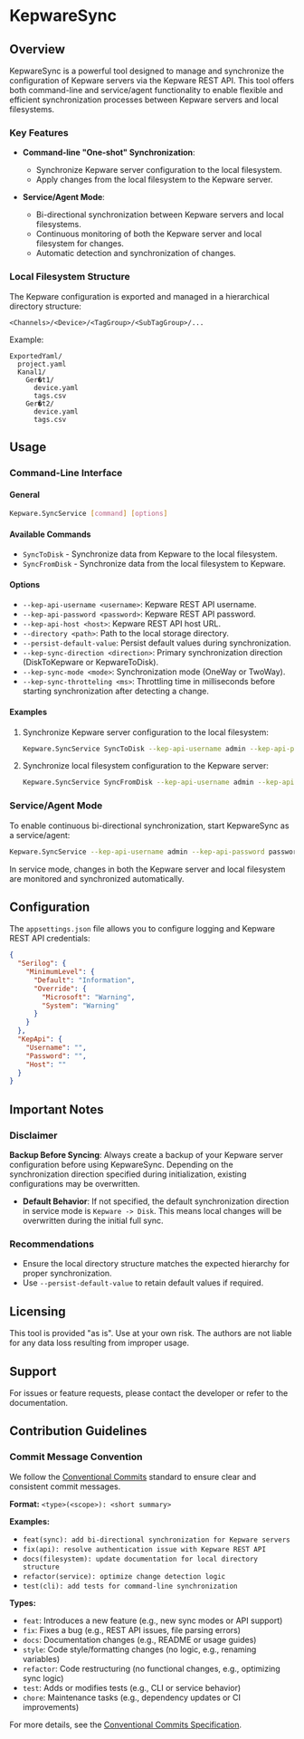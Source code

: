 # KepwareSync

## Overview
KepwareSync is a powerful tool designed to manage and synchronize the configuration of Kepware servers via the Kepware REST API. This tool offers both command-line and service/agent functionality to enable flexible and efficient synchronization processes between Kepware servers and local filesystems.

### Key Features
- **Command-line "One-shot" Synchronization**:
  - Synchronize Kepware server configuration to the local filesystem.
  - Apply changes from the local filesystem to the Kepware server.

- **Service/Agent Mode**:
  - Bi-directional synchronization between Kepware servers and local filesystems.
  - Continuous monitoring of both the Kepware server and local filesystem for changes.
  - Automatic detection and synchronization of changes.

### Local Filesystem Structure
The Kepware configuration is exported and managed in a hierarchical directory structure:
```
<Channels>/<Device>/<TagGroup>/<SubTagGroup>/...
```
Example:
```
ExportedYaml/
  project.yaml
  Kanal1/
    Ger�t1/
      device.yaml
      tags.csv
    Ger�t2/
      device.yaml
      tags.csv
```

## Usage
### Command-Line Interface
#### General
```bash
Kepware.SyncService [command] [options]
```
#### Available Commands
- `SyncToDisk` - Synchronize data from Kepware to the local filesystem.
- `SyncFromDisk` - Synchronize data from the local filesystem to Kepware.

#### Options
- `--kep-api-username <username>`: Kepware REST API username.
- `--kep-api-password <password>`: Kepware REST API password.
- `--kep-api-host <host>`: Kepware REST API host URL.
- `--directory <path>`: Path to the local storage directory.
- `--persist-default-value`: Persist default values during synchronization.
- `--kep-sync-direction <direction>`: Primary synchronization direction (DiskToKepware or KepwareToDisk).
- `--kep-sync-mode <mode>`: Synchronization mode (OneWay or TwoWay).
- `--kep-sync-throtteling <ms>`: Throttling time in milliseconds before starting synchronization after detecting a change.

#### Examples
1. Synchronize Kepware server configuration to the local filesystem:
   ```bash
   Kepware.SyncService SyncToDisk --kep-api-username admin --kep-api-password password --kep-api-host http://localhost:57412 --directory ./ExportedYaml
   ```
2. Synchronize local filesystem configuration to the Kepware server:
   ```bash
   Kepware.SyncService SyncFromDisk --kep-api-username admin --kep-api-password password --kep-api-host http://localhost:57412 --directory ./ExportedYaml
   ```

### Service/Agent Mode
To enable continuous bi-directional synchronization, start KepwareSync as a service/agent:
```bash
Kepware.SyncService --kep-api-username admin --kep-api-password password --kep-api-host http://localhost:57412 --directory ./ExportedYaml --kep-sync-mode TwoWay
```
In service mode, changes in both the Kepware server and local filesystem are monitored and synchronized automatically.

## Configuration
The `appsettings.json` file allows you to configure logging and Kepware REST API credentials:
```json
{
  "Serilog": {
    "MinimumLevel": {
      "Default": "Information",
      "Override": {
        "Microsoft": "Warning",
        "System": "Warning"
      }
    }
  },
  "KepApi": {
    "Username": "",
    "Password": "",
    "Host": ""
  }
}
```

## Important Notes
### Disclaimer
**Backup Before Syncing**: Always create a backup of your Kepware server configuration before using KepwareSync. Depending on the synchronization direction specified during initialization, existing configurations may be overwritten.

- **Default Behavior**: If not specified, the default synchronization direction in service mode is `Kepware -> Disk`. This means local changes will be overwritten during the initial full sync.

### Recommendations
- Ensure the local directory structure matches the expected hierarchy for proper synchronization.
- Use `--persist-default-value` to retain default values if required.

## Licensing
This tool is provided "as is". Use at your own risk. The authors are not liable for any data loss resulting from improper usage.

## Support
For issues or feature requests, please contact the developer or refer to the documentation.

## Contribution Guidelines

### Commit Message Convention
We follow the [Conventional Commits](https://www.conventionalcommits.org/) standard to ensure clear and consistent commit messages.

**Format:** ``<type>(<scope>): <short summary>``

**Examples:**
- `feat(sync): add bi-directional synchronization for Kepware servers`
- `fix(api): resolve authentication issue with Kepware REST API`
- `docs(filesystem): update documentation for local directory structure`
- `refactor(service): optimize change detection logic`
- `test(cli): add tests for command-line synchronization`

**Types:**
- `feat`: Introduces a new feature (e.g., new sync modes or API support)
- `fix`: Fixes a bug (e.g., REST API issues, file parsing errors)
- `docs`: Documentation changes (e.g., README or usage guides)
- `style`: Code style/formatting changes (no logic, e.g., renaming variables)
- `refactor`: Code restructuring (no functional changes, e.g., optimizing sync logic)
- `test`: Adds or modifies tests (e.g., CLI or service behavior)
- `chore`: Maintenance tasks (e.g., dependency updates or CI improvements)

For more details, see the [Conventional Commits Specification](https://www.conventionalcommits.org/).
